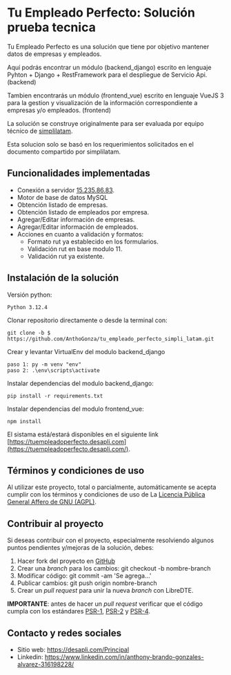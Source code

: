 Tu Empleado Perfecto: Solución prueba tecnica
====================================

Tu Empleado Perfecto es una solución que tiene por objetivo mantener datos de empresas 
y empleados.

Aquí podrás encontrar un módulo (backend_django) escrito en lenguaje Pyhton + Django + RestFramework para el despliegue 
de Servicio Api. (backend)

Tambien encontrarás un módulo (frontend_vue) escrito en lenguaje VueJS 3 para la gestion y visualización de
la información correspondiente a empresas y/o empleados. (frontend)

La solución se construye originalmente para ser evaluada por equipo técnico de
[simplilatam](https://www.simplilatam.com/).

Esta solucion solo se basó en los requerimientos solicitados en el documento compartido
por simplilatam.


Funcionalidades implementadas
-----------------------------

- Conexión a servidor [15.235.86.83](https://desapli.com/Principal).
- Motor de base de datos MySQL
- Obtención listado de empresas.
- Obtención listado de empleados por empresa.
- Agregar/Editar información de empresas.
- Agregar/Editar información de empleados.
- Acciones en cuanto a validación y formatos:
    - Formato rut ya establecido en los formularios.
    - Validación rut en base modulo 11.
    - Validación rut ya existente.

Instalación de la solución
-----------

Versión python:

    Python 3.12.4

Clonar repositorio directamente o desde la terminal con:

	git clone -b $ https://github.com/AnthoGonza/tu_empleado_perfecto_simpli_latam.git

Crear y levantar VirtualEnv del modulo backend_django

    paso 1: py -m venv "env"
    paso 2: .\env\scripts\activate

Instalar dependencias del modulo backend_django:

    pip install -r requirements.txt 
    
Instalar dependencias del modulo frontend_vue:

    npm install

El sistama está/estará disponibles en el siguiente link
[https://tuempleadoperfecto.desapli.com](https://tuempleadoperfecto.desapli.com/).

Términos y condiciones de uso
-----------------------------

Al utilizar este proyecto, total o parcialmente, automáticamente se acepta
cumplir con los términos y condiciones de uso de La
[Licencia Pública General Affero de GNU (AGPL)](https://es.wikipedia.org/wiki/GNU_General_Public_License).

Contribuir al proyecto
----------------------

Si deseas contribuir con el proyecto, especialmente resolviendo algunos puntos
pendientes y/mejoras de la solución, debes:

1. Hacer fork del proyecto en [GitHub](https://github.com/AnthoGonza/tu_empleado_perfecto_simpli_latam.git)
2. Crear una *branch* para los cambios: git checkout -b nombre-branch
3. Modificar código: git commit -am 'Se agrega...'
4. Publicar cambios: git push origin nombre-branch
5. Crear un *pull request* para unir la nueva *branch* con LibreDTE.

**IMPORTANTE**: antes de hacer un *pull request* verificar que el código
cumpla con los estándares [PSR-1](http://www.php-fig.org/psr/psr-1),
[PSR-2](http://www.php-fig.org/psr/psr-2) y
[PSR-4](http://www.php-fig.org/psr/psr-4).

Contacto y redes sociales
-------------------------

- Sitio web: <https://desapli.com/Principal>
- Linkedin: <https://www.linkedin.com/in/anthony-brando-gonzales-alvarez-316198228/>

